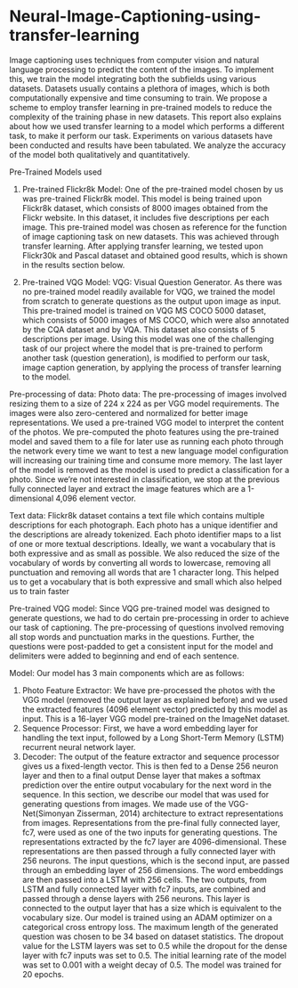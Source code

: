 # Neural-Image-Captioning-using-transfer-learning
Image captioning uses techniques from computer vision and natural language processing to predict the content of the images. To implement this, we train the model integrating both the subfields using various datasets. Datasets usually contains a plethora of images, which is both computationally expensive and time consuming to train. We propose a scheme to employ transfer learning in pre-trained models  to reduce the complexity of the training phase in new datasets. This report also explains about how we used transfer learning to a model which performs a different task, to make it perform our task. Experiments on  various datasets have been conducted and results have been tabulated. We analyze the accuracy of the model both qualitatively and quantitatively.

Pre-Trained Models used
1. Pre-trained Flickr8k Model: One of the pre-trained
model chosen by us was pre-trained Flickr8k model.
This model is being trained upon Flickr8k dataset,
which consists of 8000 images obtained from the
Flickr website. In this dataset, it includes five descriptions
per each image. This pre-trained model was
chosen as reference for the function of image captioning
task on new datasets. This was achieved through
transfer learning. After applying transfer learning, we
tested upon Flickr30k and Pascal dataset and obtained
good results, which is shown in the results section below.

2. Pre-trained VQG Model: VQG: Visual Question Generator.
As there was no pre-trained model readily available
for VQG, we trained the model from scratch to
generate questions as the output upon image as input. This pre-trained model is trained on VQG MS COCO
5000 dataset, which consists of 5000 images of MS
COCO, which were also annotated by the CQA dataset
and by VQA. This dataset also consists of 5 descriptions
per image.
Using this model was one of the challenging task of
our project where the model that is pre-trained to perform
another task (question generation), is modified to
perform our task, image caption generation, by applying
the process of transfer learning to the model.

Pre-processing of data:
Photo data: The pre-processing of images involved resizing them to
a size of 224 x 224 as per VGG model requirements. The
images were also zero-centered and normalized for better
image representations. We used a pre-trained VGG model
to interpret the content of the photos. We pre-computed
the photo features using the pre-trained model and saved
them to a file for later use as running each photo through the
network every time we want to test a new language model
configuration will increasing our training time and consume
more memory. The last layer of the model is removed as the
model is used to predict a classification for a photo. Since
we’re not interested in classification, we stop at the previous
fully connected layer and extract the image features which
are a 1-dimensional 4,096 element vector.

Text data: Flickr8k dataset contains a text file which contains multiple
descriptions for each photograph. Each photo has a
unique identifier and the descriptions are already tokenized.
Each photo identifier maps to a list of one or more textual
descriptions. Ideally, we want a vocabulary that is both expressive
and as small as possible. We also reduced the size
of the vocabulary of words by converting all words to lowercase,
removing all punctuation and removing all words that
are 1 character long. This helped us to get a vocabulary that
is both expressive and small which also helped us to train
faster

Pre-trained VQG model: Since VQG pre-trained model
was designed to generate questions, we had to do certain
pre-processing in order to achieve our task of captioning.
The pre-processing of questions involved removing all stop
words and punctuation marks in the questions. Further, the
questions were post-padded to get a consistent input for the
model and delimiters were added to beginning and end of
each sentence.

Model:
Our model has 3 main components which are as follows:
1. Photo Feature Extractor: We have pre-processed the
photos with the VGG model (removed the output layer
as explained before) and we used the extracted features
(4096 element vector) predicted by this model as input.
This is a 16-layer VGG model pre-trained on the ImageNet
dataset.
2. Sequence Processor: First, we have a word embedding
layer for handling the text input, followed by a Long
Short-Term Memory (LSTM) recurrent neural network
layer.
3. Decoder: The output of the feature extractor and sequence
processor gives us a fixed-length vector. This
is then fed to a Dense 256 neuron layer and then to a final
output Dense layer that makes a softmax prediction
over the entire output vocabulary for the next word in
the sequence.
In this section, we describe our model that was used
for generating questions from images. We made use
of the VGG-Net(Simonyan Zisserman, 2014) architecture
to extract representations from images. Representations
from the pre-final fully connected layer, fc7,
were used as one of the two inputs for generating questions.
The representations extracted by the fc7 layer
are 4096-dimensional. These representations are then
passed through a fully connected layer with 256 neurons.
The input questions, which is the second input,
are passed through an embedding layer of 256 dimensions.
The word embeddings are then passed into a
LSTM with 256 cells. The two outputs, from LSTM
and fully connected layer with fc7 inputs, are combined
and passed through a dense layers with 256 neurons.
This layer is connected to the output layer that
has a size which is equivalent to the vocabulary size.
Our model is trained using an ADAM optimizer on a
categorical cross entropy loss. The maximum length
of the generated question was chosen to be 34 based
on dataset statistics. The dropout value for the LSTM
layers was set to 0.5 while the dropout for the dense
layer with fc7 inputs was set to 0.5. The initial learning
rate of the model was set to 0.001 with a weight
decay of 0.5. The model was trained for 20 epochs.

